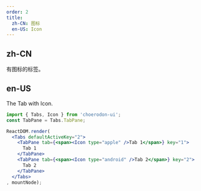 ```yaml
---
order: 2
title:
  zh-CN: 图标
  en-US: Icon
---
```


## zh-CN

有图标的标签。

## en-US

The Tab with Icon.


````jsx
import { Tabs, Icon } from 'choerodon-ui';
const TabPane = Tabs.TabPane;

ReactDOM.render(
  <Tabs defaultActiveKey="2">
    <TabPane tab={<span><Icon type="apple" />Tab 1</span>} key="1">
      Tab 1
    </TabPane>
    <TabPane tab={<span><Icon type="android" />Tab 2</span>} key="2">
      Tab 2
    </TabPane>
  </Tabs>
, mountNode);
````
